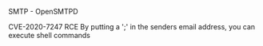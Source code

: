 
SMTP - OpenSMTPD

CVE-2020-7247
RCE
By putting a ';' in the senders email address, you can execute shell commands

